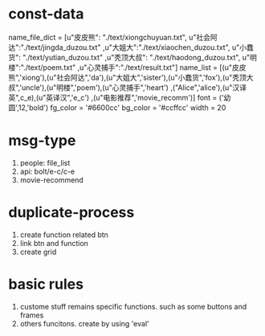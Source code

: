 # const-data
name_file_dict = [u"皮皮熊": "./text/xiongchuyuan.txt", u"社会阿达":"./text/jingda_duzou.txt"
	,u"大姐大":"./text/xiaochen_duzou.txt", u"小蠢货": "./text/yutian_duzou.txt"
	,u"秃顶大叔": "./text/haodong_duzou.txt", u"明楼":"./text/poem.txt"
	,u"心灵捕手":"./text/result.txt"]
name_list = [(u"皮皮熊",'xiong'),(u"社会阿达",'da'),(u"大姐大",'sister'),(u"小蠢货",'fox'),(u"秃顶大叔",'uncle'),(u"明楼",'poem'),(u"心灵捕手",'heart')
	,("Alice",'alice'),(u"汉译英",c_e),(u"英译汉",'e_c')
	,(u"电影推荐",'movie_recomm')]
font = ('幼圆',12,'bold')
fg_color = '#6600cc'
bg_color = '#ccffcc'
width = 20

# msg-type
1. people: file_list
2. api: bolt/e-c/c-e
3. movie-recommend


# duplicate-process
1. create function related btn
2. link btn and function
3. create grid


# basic rules
1.  custome stuff remains specific functions. such as some buttons and frames
2. others funcitons. create by using 'eval'